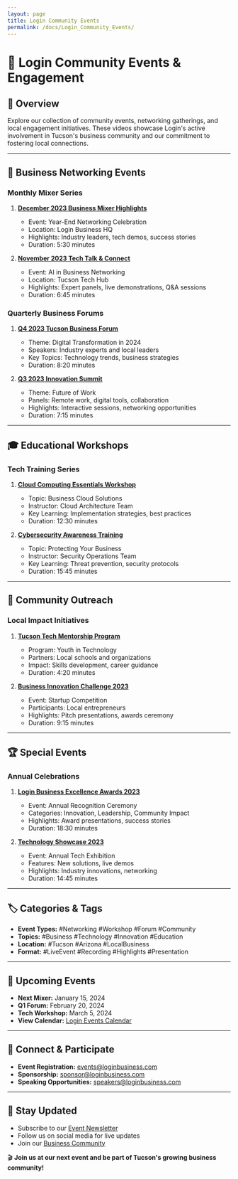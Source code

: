```yaml
---
layout: page
title: Login Community Events
permalink: /docs/Login_Community_Events/
---
```

# 🎉 Login Community Events & Engagement

## 📌 Overview
Explore our collection of community events, networking gatherings, and local engagement initiatives. These videos showcase Login's active involvement in Tucson's business community and our commitment to fostering local connections.

---

## 🤝 Business Networking Events
### **Monthly Mixer Series**
1. **[December 2023 Business Mixer Highlights](https://www.youtube.com/watch?v=XXXXX)**
   - Event: Year-End Networking Celebration
   - Location: Login Business HQ
   - Highlights: Industry leaders, tech demos, success stories
   - Duration: 5:30 minutes

2. **[November 2023 Tech Talk & Connect](https://www.youtube.com/watch?v=XXXXX)**
   - Event: AI in Business Networking
   - Location: Tucson Tech Hub
   - Highlights: Expert panels, live demonstrations, Q&A sessions
   - Duration: 6:45 minutes

### **Quarterly Business Forums**
1. **[Q4 2023 Tucson Business Forum](https://www.youtube.com/watch?v=XXXXX)**
   - Theme: Digital Transformation in 2024
   - Speakers: Industry experts and local leaders
   - Key Topics: Technology trends, business strategies
   - Duration: 8:20 minutes

2. **[Q3 2023 Innovation Summit](https://www.youtube.com/watch?v=XXXXX)**
   - Theme: Future of Work
   - Panels: Remote work, digital tools, collaboration
   - Highlights: Interactive sessions, networking opportunities
   - Duration: 7:15 minutes

---

## 🎓 Educational Workshops
### **Tech Training Series**
1. **[Cloud Computing Essentials Workshop](https://www.youtube.com/watch?v=XXXXX)**
   - Topic: Business Cloud Solutions
   - Instructor: Cloud Architecture Team
   - Key Learning: Implementation strategies, best practices
   - Duration: 12:30 minutes

2. **[Cybersecurity Awareness Training](https://www.youtube.com/watch?v=XXXXX)**
   - Topic: Protecting Your Business
   - Instructor: Security Operations Team
   - Key Learning: Threat prevention, security protocols
   - Duration: 15:45 minutes

---

## 🌟 Community Outreach
### **Local Impact Initiatives**
1. **[Tucson Tech Mentorship Program](https://www.youtube.com/watch?v=XXXXX)**
   - Program: Youth in Technology
   - Partners: Local schools and organizations
   - Impact: Skills development, career guidance
   - Duration: 4:20 minutes

2. **[Business Innovation Challenge 2023](https://www.youtube.com/watch?v=XXXXX)**
   - Event: Startup Competition
   - Participants: Local entrepreneurs
   - Highlights: Pitch presentations, awards ceremony
   - Duration: 9:15 minutes

---

## 🏆 Special Events
### **Annual Celebrations**
1. **[Login Business Excellence Awards 2023](https://www.youtube.com/watch?v=XXXXX)**
   - Event: Annual Recognition Ceremony
   - Categories: Innovation, Leadership, Community Impact
   - Highlights: Award presentations, success stories
   - Duration: 18:30 minutes

2. **[Technology Showcase 2023](https://www.youtube.com/watch?v=XXXXX)**
   - Event: Annual Tech Exhibition
   - Features: New solutions, live demos
   - Highlights: Industry innovations, networking
   - Duration: 14:45 minutes

---

## 🏷️ Categories & Tags
- **Event Types:** #Networking #Workshop #Forum #Community
- **Topics:** #Business #Technology #Innovation #Education
- **Location:** #Tucson #Arizona #LocalBusiness
- **Format:** #LiveEvent #Recording #Highlights #Presentation

---

## 📅 Upcoming Events
- **Next Mixer:** January 15, 2024
- **Q1 Forum:** February 20, 2024
- **Tech Workshop:** March 5, 2024
- **View Calendar:** [Login Events Calendar](https://events.loginbusiness.com)

---

## 📱 Connect & Participate
- **Event Registration:** events@loginbusiness.com
- **Sponsorship:** sponsor@loginbusiness.com
- **Speaking Opportunities:** speakers@loginbusiness.com

---

## 🔔 Stay Updated
- Subscribe to our [Event Newsletter](https://newsletter.loginbusiness.com)
- Follow us on social media for live updates
- Join our [Business Community](https://community.loginbusiness.com)

🎬 **Join us at our next event and be part of Tucson's growing business community!** 
